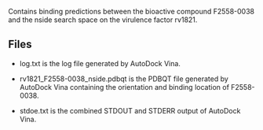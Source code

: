 Contains binding predictions between the bioactive compound F2558-0038 and the nside search space on the virulence factor rv1821.

## Files

- log.txt is the log file generated by AutoDock Vina.

- rv1821_F2558-0038_nside.pdbqt is the PDBQT file generated by AutoDock Vina containing the orientation and binding location of F2558-0038.

- stdoe.txt is the combined STDOUT and STDERR output of AutoDock Vina.


